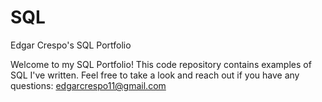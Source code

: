 # SQL
Edgar Crespo's SQL Portfolio 

Welcome to my SQL Portfolio! This code repository contains examples of SQL I've written. Feel free to take a look and reach out if you have any questions: edgarcrespo11@gmail.com

